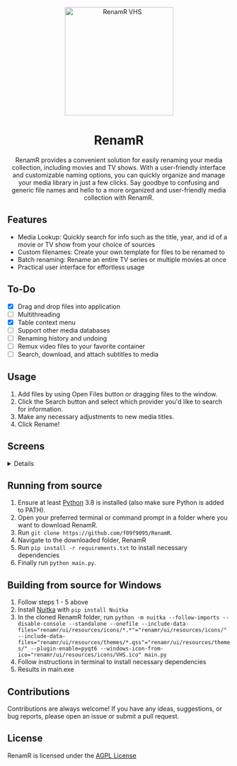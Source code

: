 <p align="center">
  <img src="https://raw.githubusercontent.com/f09f9095/RenamR/main/renamr/ui/resources/icons/VHS.png" alt="RenamR VHS" width="245"/>
</p>

<h1 align="center">
  RenamR
</h1>

<p align="center">
  RenamR provides a convenient solution for easily renaming your media collection, including movies and TV shows. With a user-friendly interface and customizable naming options, you can quickly organize and manage your media library in just a few clicks. Say goodbye to confusing and generic file names and hello to a more organized and user-friendly media collection with RenamR.
</p>

## Features

<ul>
  <li>Media Lookup: Quickly search for info such as the title, year, and id of a movie or TV show from your choice of sources</li>
  <li>Custom filenames: Create your own template for files to be renamed to</li>
  <li>Batch renaming: Rename an entire TV series or multiple movies at once</li>
  <li>Practical user interface for effortless usage</li>
</ul>

## To-Do

- [x] Drag and drop files into application
- [ ] Multithreading
- [x] Table context menu
- [ ] Support other media databases
- [ ] Renaming history and undoing
- [ ] Remux video files to your favorite container
- [ ] Search, download, and attach subtitles to media

## Usage

1. Add files by using Open Files button or dragging files to the window.
2. Click the Search button and select which provider you'd like to search for information.
3. Make any necessary adjustments to new media titles.
4. Click Rename!

## Screens

<details>

  https://raw.githubusercontent.com/f09f9095/RenamR/main/renamr/ui/resources/usage.png

  https://raw.githubusercontent.com/f09f9095/RenamR/main/renamr/ui/resources/template.png

</details>

## Running from source

1. Ensure at least [Python](https://www.python.org/downloads/) 3.8 is installed (also make sure Python is added to PATH).
2. Open your preferred terminal or command prompt in a folder where you want to download RenamR.
3. Run `git clone https://github.com/f09f9095/RenamR`.
4. Navigate to the downloaded folder, RenamR
5. Run `pip install -r requirements.txt` to install necessary dependencies
6. Finally run `python main.py`.

## Building from source for Windows

1. Follow steps 1 - 5 above
2. Install [Nuitka](https://nuitka.net/doc/download.html) with `pip install Nuitka`
3. In the cloned RenamR folder, run `python -m nuitka --follow-imports --disable-console --standalone --onefile --include-data-files="renamr/ui/resources/icons/*.*"="renamr/ui/resources/icons/" --include-data-files="renamr/ui/resources/themes/*.qss"="renamr/ui/resources/themes/" --plugin-enable=pyqt6 --windows-icon-from-ico="renamr/ui/resources/icons/VHS.ico" main.py`
4. Follow instructions in terminal to install necessary dependencies
5. Results in main.exe

## Contributions

Contributions are always welcome! If you have any ideas, suggestions, or bug reports, please open an issue or submit a pull request.

## License

RenamR is licensed under the [AGPL License](https://github.com/f09f9095/RenamR/blob/master/LICENSE)
